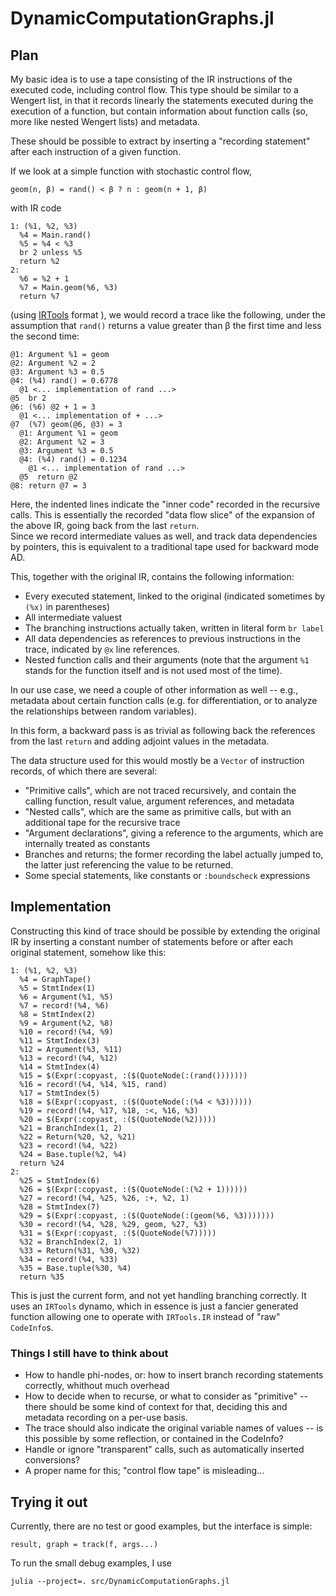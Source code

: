 # DynamicComputationGraphs.jl

## Plan

My basic idea is to use a tape consisting of the IR instructions of the executed code, including control flow.
This type should be similar to a Wengert list, in that it records linearly the statements executed during the 
execution of a function, but contain information about function calls (so, more like nested Wengert lists) and
metadata.

These should be possible to extract by inserting a "recording statement" after each instruction
of a given function.

If we look at a simple function with stochastic control flow, 

    geom(n, β) = rand() < β ? n : geom(n + 1, β)
    
with IR code

```
1: (%1, %2, %3)
  %4 = Main.rand()
  %5 = %4 < %3
  br 2 unless %5
  return %2
2:
  %6 = %2 + 1
  %7 = Main.geom(%6, %3)
  return %7
```

(using [IRTools](https://github.com/MikeInnes/IRTools.jl) format ),
we would record a trace like the following,
under the assumption that `rand()` returns a value greater than β the first time and less the second time:
    
```
@1: Argument %1 = geom
@2: Argument %2 = 2
@3: Argument %3 = 0.5
@4: (%4) rand() = 0.6778
  @1 <... implementation of rand ...>
@5  br 2
@6: (%6) @2 + 1 = 3
  @1 <... implementation of + ...>
@7  (%7) geom(@6, @3) = 3
  @1: Argument %1 = geom
  @2: Argument %2 = 3
  @3: Argument %3 = 0.5
  @4: (%4) rand() = 0.1234
    @1 <... implementation of rand ...>
  @5  return @2
@8: return @7 = 3

```

Here, the indented lines indicate the "inner code" recorded in the recursive calls.  This is
essentially the recorded "data flow slice" of the expansion of the above IR, going back from the last `return`.  
Since we record intermediate values as well, and track data dependencies by pointers, this is equivalent to a 
traditional tape used for backward mode AD.

This, together with the original IR, contains the following information:

- Every executed statement, linked to the original (indicated sometimes by `(%x)` in parentheses)
- All intermediate valuest
- The branching instructions actually taken, written in literal form `br label`
- All data dependencies as references to previous instructions in the trace, indicated by `@x` line references.
- Nested function calls and their arguments (note that the argument `%1` stands for the function itself and
  is not used most of the time).

In our use case, 
we need a couple of other information as well -- e.g., metadata about certain function calls (e.g. 
for differentiation, or to analyze the relationships between random variables).

In this form, a backward pass is as trivial as following back the references from the last `return` and adding 
adjoint values in the metadata.

The data structure used for this would mostly be a `Vector` of instruction records, of which there are several:

- "Primitive calls", which are not traced recursively, and contain the calling function, result value, argument 
  references, and metadata
- "Nested calls", which are the same as primitive calls, but with an additional tape for the recursive trace
- "Argument declarations", giving a reference to the arguments, which are internally treated as constants
- Branches and returns; the former recording the label actually jumped to, the latter just referencing
  the value to be returned.
- Some special statements, like constants or `:boundscheck` expressions
  
## Implementation  

Constructing this kind of trace should be possible by extending the original IR by inserting a constant number of 
statements before or after each original statement, somehow like this:

```
1: (%1, %2, %3)
  %4 = GraphTape()
  %5 = StmtIndex(1)
  %6 = Argument(%1, %5)
  %7 = record!(%4, %6)
  %8 = StmtIndex(2)
  %9 = Argument(%2, %8)
  %10 = record!(%4, %9)
  %11 = StmtIndex(3)
  %12 = Argument(%3, %11)
  %13 = record!(%4, %12)
  %14 = StmtIndex(4)
  %15 = $(Expr(:copyast, :($(QuoteNode(:(rand()))))))
  %16 = record!(%4, %14, %15, rand)
  %17 = StmtIndex(5)
  %18 = $(Expr(:copyast, :($(QuoteNode(:(%4 < %3))))))
  %19 = record!(%4, %17, %18, :<, %16, %3)
  %20 = $(Expr(:copyast, :($(QuoteNode(%2)))))
  %21 = BranchIndex(1, 2)
  %22 = Return(%20, %2, %21)
  %23 = record!(%4, %22)
  %24 = Base.tuple(%2, %4)
  return %24
2:
  %25 = StmtIndex(6)
  %26 = $(Expr(:copyast, :($(QuoteNode(:(%2 + 1))))))
  %27 = record!(%4, %25, %26, :+, %2, 1)
  %28 = StmtIndex(7)
  %29 = $(Expr(:copyast, :($(QuoteNode(:(geom(%6, %3)))))))
  %30 = record!(%4, %28, %29, geom, %27, %3)
  %31 = $(Expr(:copyast, :($(QuoteNode(%7)))))
  %32 = BranchIndex(2, 1)
  %33 = Return(%31, %30, %32)
  %34 = record!(%4, %33)
  %35 = Base.tuple(%30, %4)
  return %35
```

This is just the current form, and not yet handling branching correctly.  It uses an `IRTools` dynamo, which in
essence is just a fancier generated function allowing one to operate with `IRTools.IR` instead of "raw" `CodeInfo`s.

### Things I still have to think about

- How to handle phi-nodes, or: how to insert branch recording statements correctly, whithout much overhead
- How to decide when to recurse, or what to consider as "primitive" -- there should be some kind of 
  context for that, deciding this and metadata recording on a per-use basis.
- The trace should also indicate the original variable names of values -- is this possible by some
  reflection, or contained in the CodeInfo?
- Handle or ignore "transparent" calls, such as automatically inserted conversions?
- A proper name for this; "control flow tape" is misleading...


## Trying it out

Currently, there are no test or good examples, but the interface is simple:

    result, graph = track(f, args...)
    
To run the small debug examples, I use

    julia --project=. src/DynamicComputationGraphs.jl
